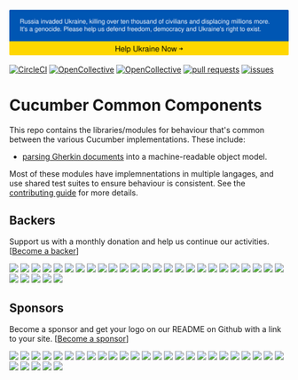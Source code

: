 [![Stand With Ukraine](https://raw.githubusercontent.com/vshymanskyy/StandWithUkraine/main/banner2-direct.svg)](https://vshymanskyy.github.io/StandWithUkraine)

[![CircleCI](https://circleci.com/gh/cucumber/common.svg?style=svg)](https://circleci.com/gh/cucumber/common)
[![OpenCollective](https://opencollective.com/cucumber/backers/badge.svg)](#backers) [![OpenCollective](https://opencollective.com/cucumber/sponsors/badge.svg)](#sponsors)
[![pull requests](https://www.oselvar.com/api/badge?label=pull+requests&csvUrl=https%3A%2F%2Fraw.githubusercontent.com%2Fcucumber%2Foselvar-github-metrics%2Fmain%2Fdata%2Fcucumber%2Fcommon%2FpullRequests.csv)](https://www.oselvar.com/github/cucumber/oselvar-github-metrics/main/cucumber/common '3rd quartile cycle time')
[![issues](https://www.oselvar.com/api/badge?label=issues&csvUrl=https%3A%2F%2Fraw.githubusercontent.com%2Fcucumber%2Foselvar-github-metrics%2Fmain%2Fdata%2Fcucumber%2Fcommon%2Fissues.csv)](https://www.oselvar.com/github/cucumber/oselvar-github-metrics/main/cucumber/common '3rd quartile cycle time')

# Cucumber Common Components

This repo contains the libraries/modules for behaviour that's common between the various Cucumber implementations. These include:

- [parsing Gherkin documents](https://github.com/cucumber/common/tree/main/gherkin) into a machine-readable object model.

Most of these modules have implemnentations in multiple langages, and use shared test suites to ensure behaviour is consistent. See the [contributing guide](https://github.com/cucumber/common/blob/master/CONTRIBUTING.md) for more details.

## Backers

Support us with a monthly donation and help us continue our activities. [[Become a backer](https://opencollective.com/cucumber#backer)]

<a href="https://opencollective.com/cucumber/backer/0/website" target="_blank"><img src="https://opencollective.com/cucumber/backer/0/avatar.svg"></a>
<a href="https://opencollective.com/cucumber/backer/1/website" target="_blank"><img src="https://opencollective.com/cucumber/backer/1/avatar.svg"></a>
<a href="https://opencollective.com/cucumber/backer/2/website" target="_blank"><img src="https://opencollective.com/cucumber/backer/2/avatar.svg"></a>
<a href="https://opencollective.com/cucumber/backer/3/website" target="_blank"><img src="https://opencollective.com/cucumber/backer/3/avatar.svg"></a>
<a href="https://opencollective.com/cucumber/backer/4/website" target="_blank"><img src="https://opencollective.com/cucumber/backer/4/avatar.svg"></a>
<a href="https://opencollective.com/cucumber/backer/5/website" target="_blank"><img src="https://opencollective.com/cucumber/backer/5/avatar.svg"></a>
<a href="https://opencollective.com/cucumber/backer/6/website" target="_blank"><img src="https://opencollective.com/cucumber/backer/6/avatar.svg"></a>
<a href="https://opencollective.com/cucumber/backer/7/website" target="_blank"><img src="https://opencollective.com/cucumber/backer/7/avatar.svg"></a>
<a href="https://opencollective.com/cucumber/backer/8/website" target="_blank"><img src="https://opencollective.com/cucumber/backer/8/avatar.svg"></a>
<a href="https://opencollective.com/cucumber/backer/9/website" target="_blank"><img src="https://opencollective.com/cucumber/backer/9/avatar.svg"></a>
<a href="https://opencollective.com/cucumber/backer/10/website" target="_blank"><img src="https://opencollective.com/cucumber/backer/10/avatar.svg"></a>
<a href="https://opencollective.com/cucumber/backer/11/website" target="_blank"><img src="https://opencollective.com/cucumber/backer/11/avatar.svg"></a>
<a href="https://opencollective.com/cucumber/backer/12/website" target="_blank"><img src="https://opencollective.com/cucumber/backer/12/avatar.svg"></a>
<a href="https://opencollective.com/cucumber/backer/13/website" target="_blank"><img src="https://opencollective.com/cucumber/backer/13/avatar.svg"></a>
<a href="https://opencollective.com/cucumber/backer/14/website" target="_blank"><img src="https://opencollective.com/cucumber/backer/14/avatar.svg"></a>
<a href="https://opencollective.com/cucumber/backer/15/website" target="_blank"><img src="https://opencollective.com/cucumber/backer/15/avatar.svg"></a>
<a href="https://opencollective.com/cucumber/backer/16/website" target="_blank"><img src="https://opencollective.com/cucumber/backer/16/avatar.svg"></a>
<a href="https://opencollective.com/cucumber/backer/17/website" target="_blank"><img src="https://opencollective.com/cucumber/backer/17/avatar.svg"></a>
<a href="https://opencollective.com/cucumber/backer/18/website" target="_blank"><img src="https://opencollective.com/cucumber/backer/18/avatar.svg"></a>
<a href="https://opencollective.com/cucumber/backer/19/website" target="_blank"><img src="https://opencollective.com/cucumber/backer/19/avatar.svg"></a>
<a href="https://opencollective.com/cucumber/backer/20/website" target="_blank"><img src="https://opencollective.com/cucumber/backer/20/avatar.svg"></a>
<a href="https://opencollective.com/cucumber/backer/21/website" target="_blank"><img src="https://opencollective.com/cucumber/backer/21/avatar.svg"></a>
<a href="https://opencollective.com/cucumber/backer/22/website" target="_blank"><img src="https://opencollective.com/cucumber/backer/22/avatar.svg"></a>
<a href="https://opencollective.com/cucumber/backer/23/website" target="_blank"><img src="https://opencollective.com/cucumber/backer/23/avatar.svg"></a>
<a href="https://opencollective.com/cucumber/backer/24/website" target="_blank"><img src="https://opencollective.com/cucumber/backer/24/avatar.svg"></a>
<a href="https://opencollective.com/cucumber/backer/25/website" target="_blank"><img src="https://opencollective.com/cucumber/backer/25/avatar.svg"></a>
<a href="https://opencollective.com/cucumber/backer/26/website" target="_blank"><img src="https://opencollective.com/cucumber/backer/26/avatar.svg"></a>
<a href="https://opencollective.com/cucumber/backer/27/website" target="_blank"><img src="https://opencollective.com/cucumber/backer/27/avatar.svg"></a>
<a href="https://opencollective.com/cucumber/backer/28/website" target="_blank"><img src="https://opencollective.com/cucumber/backer/28/avatar.svg"></a>
<a href="https://opencollective.com/cucumber/backer/29/website" target="_blank"><img src="https://opencollective.com/cucumber/backer/29/avatar.svg"></a>

## Sponsors

Become a sponsor and get your logo on our README on Github with a link to your site. [[Become a sponsor](https://opencollective.com/cucumber#sponsor)]

<a href="https://opencollective.com/cucumber/sponsor/0/website" target="_blank"><img src="https://opencollective.com/cucumber/sponsor/0/avatar.svg"></a>
<a href="https://opencollective.com/cucumber/sponsor/1/website" target="_blank"><img src="https://opencollective.com/cucumber/sponsor/1/avatar.svg"></a>
<a href="https://opencollective.com/cucumber/sponsor/2/website" target="_blank"><img src="https://opencollective.com/cucumber/sponsor/2/avatar.svg"></a>
<a href="https://opencollective.com/cucumber/sponsor/3/website" target="_blank"><img src="https://opencollective.com/cucumber/sponsor/3/avatar.svg"></a>
<a href="https://opencollective.com/cucumber/sponsor/4/website" target="_blank"><img src="https://opencollective.com/cucumber/sponsor/4/avatar.svg"></a>
<a href="https://opencollective.com/cucumber/sponsor/5/website" target="_blank"><img src="https://opencollective.com/cucumber/sponsor/5/avatar.svg"></a>
<a href="https://opencollective.com/cucumber/sponsor/6/website" target="_blank"><img src="https://opencollective.com/cucumber/sponsor/6/avatar.svg"></a>
<a href="https://opencollective.com/cucumber/sponsor/7/website" target="_blank"><img src="https://opencollective.com/cucumber/sponsor/7/avatar.svg"></a>
<a href="https://opencollective.com/cucumber/sponsor/8/website" target="_blank"><img src="https://opencollective.com/cucumber/sponsor/8/avatar.svg"></a>
<a href="https://opencollective.com/cucumber/sponsor/9/website" target="_blank"><img src="https://opencollective.com/cucumber/sponsor/9/avatar.svg"></a>
<a href="https://opencollective.com/cucumber/sponsor/10/website" target="_blank"><img src="https://opencollective.com/cucumber/sponsor/10/avatar.svg"></a>
<a href="https://opencollective.com/cucumber/sponsor/11/website" target="_blank"><img src="https://opencollective.com/cucumber/sponsor/11/avatar.svg"></a>
<a href="https://opencollective.com/cucumber/sponsor/12/website" target="_blank"><img src="https://opencollective.com/cucumber/sponsor/12/avatar.svg"></a>
<a href="https://opencollective.com/cucumber/sponsor/13/website" target="_blank"><img src="https://opencollective.com/cucumber/sponsor/13/avatar.svg"></a>
<a href="https://opencollective.com/cucumber/sponsor/14/website" target="_blank"><img src="https://opencollective.com/cucumber/sponsor/14/avatar.svg"></a>
<a href="https://opencollective.com/cucumber/sponsor/15/website" target="_blank"><img src="https://opencollective.com/cucumber/sponsor/15/avatar.svg"></a>
<a href="https://opencollective.com/cucumber/sponsor/16/website" target="_blank"><img src="https://opencollective.com/cucumber/sponsor/16/avatar.svg"></a>
<a href="https://opencollective.com/cucumber/sponsor/17/website" target="_blank"><img src="https://opencollective.com/cucumber/sponsor/17/avatar.svg"></a>
<a href="https://opencollective.com/cucumber/sponsor/18/website" target="_blank"><img src="https://opencollective.com/cucumber/sponsor/18/avatar.svg"></a>
<a href="https://opencollective.com/cucumber/sponsor/19/website" target="_blank"><img src="https://opencollective.com/cucumber/sponsor/19/avatar.svg"></a>
<a href="https://opencollective.com/cucumber/sponsor/20/website" target="_blank"><img src="https://opencollective.com/cucumber/sponsor/20/avatar.svg"></a>
<a href="https://opencollective.com/cucumber/sponsor/21/website" target="_blank"><img src="https://opencollective.com/cucumber/sponsor/21/avatar.svg"></a>
<a href="https://opencollective.com/cucumber/sponsor/22/website" target="_blank"><img src="https://opencollective.com/cucumber/sponsor/22/avatar.svg"></a>
<a href="https://opencollective.com/cucumber/sponsor/23/website" target="_blank"><img src="https://opencollective.com/cucumber/sponsor/23/avatar.svg"></a>
<a href="https://opencollective.com/cucumber/sponsor/24/website" target="_blank"><img src="https://opencollective.com/cucumber/sponsor/24/avatar.svg"></a>
<a href="https://opencollective.com/cucumber/sponsor/25/website" target="_blank"><img src="https://opencollective.com/cucumber/sponsor/25/avatar.svg"></a>
<a href="https://opencollective.com/cucumber/sponsor/26/website" target="_blank"><img src="https://opencollective.com/cucumber/sponsor/26/avatar.svg"></a>
<a href="https://opencollective.com/cucumber/sponsor/27/website" target="_blank"><img src="https://opencollective.com/cucumber/sponsor/27/avatar.svg"></a>
<a href="https://opencollective.com/cucumber/sponsor/28/website" target="_blank"><img src="https://opencollective.com/cucumber/sponsor/28/avatar.svg"></a>
<a href="https://opencollective.com/cucumber/sponsor/29/website" target="_blank"><img src="https://opencollective.com/cucumber/sponsor/29/avatar.svg"></a>
